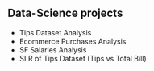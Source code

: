 ##  Data-Science projects
* Tips Dataset Analysis
* Ecommerce Purchases Analysis
* SF Salaries Analysis
* SLR of Tips Dataset (Tips vs Total Bill)
